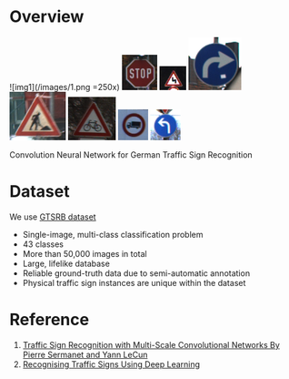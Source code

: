 # Overview

![img1](/images/1.png  =250x) ![img2](/images/2.png) ![img3](/images/3.png) ![img4](/images/4.png) ![img5](/images/5.png) ![img6](/images/6.png) ![img7](/images/7.png) ![img8](/images/8.png)


Convolution Neural Network for German Traffic Sign Recognition 


# Dataset
 
We use [GTSRB dataset](http://benchmark.ini.rub.de/?section=gtsrb&subsection=dataset#Downloads)
 * Single-image, multi-class classification problem
 * 43 classes
 * More than 50,000 images in total
 * Large, lifelike database
 * Reliable ground-truth data due to semi-automatic annotation
 * Physical traffic sign instances are unique within the dataset
           
           
           
# Reference

1. [Traffic Sign Recognition with Multi-Scale Convolutional Networks By Pierre Sermanet and Yann LeCun](http://yann.lecun.com/exdb/publis/pdf/sermanet-ijcnn-11.pdf)
1. [Recognising Traffic Signs Using Deep Learning](https://towardsdatascience.com/recognizing-traffic-signs-with-over-98-accuracy-using-deep-learning-86737aedc2ab)

           



